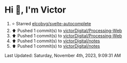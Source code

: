 <h1>Hi 👋, I'm Victor </h1>

<!--RECENT_ACTIVITY:start-->
1. ⭐ Starred [elcobvg/svelte-autocomplete](https://github.com/elcobvg/svelte-autocomplete)<br>
2. ⬆️ Pushed 1 commit(s) to [victorDigital/Processing-Web](https://github.com/victorDigital/Processing-Web)<br>
3. ⬆️ Pushed 1 commit(s) to [victorDigital/Processing-Web](https://github.com/victorDigital/Processing-Web)<br>
4. ⬆️ Pushed 1 commit(s) to [victorDigital/notes](https://github.com/victorDigital/notes)<br>
5. ⬆️ Pushed 1 commit(s) to [victorDigital/notes](https://github.com/victorDigital/notes)<br>
<!--RECENT_ACTIVITY:end-->

<!--RECENT_ACTIVITY:last_update-->
Last Updated: Saturday, November 4th, 2023, 9:09:31 AM
<!--RECENT_ACTIVITY:last_update_end-->
